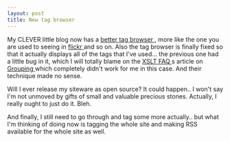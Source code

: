```yaml
---
layout: post
title: New tag browser 
---
```



My CLEVER little blog now has a <a href="/weblog/tag">better tag browser </a>, more like the one you are used to seeing in <a href="http://flickr.com/photos/tags/">flickr </a>and so on. Also the tag browser is finally fixed so that it actually displays all of the tags that I've used... the previous one had a little bug in it, which I will totally blame on the <a href="http://www.dpawson.co.uk/xsl/sect2/sect21.html">XSLT FAQ </a>s article on <a href="http://www.dpawson.co.uk/xsl/sect2/N4486.html">Grouping </a>which completely didn't work for me in this case. And their technique made no sense. 

Will I ever release my siteware as open source? It could happen.. I won't say I'm not unmoved by gifts of small and valuable precious stones. Actually, I really ought to just do it. Bleh. 

And finally, I still need to go through and tag some more actually.. but what I'm thinking of doing now is tagging the whole site and making RSS available for the whole site as well.
